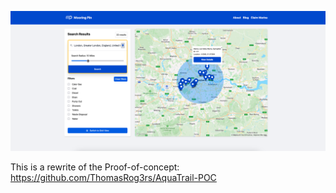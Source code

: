 ![App in use](https://raw.githubusercontent.com/ThomasRog3rs/mooring-pin/refs/heads/main/Screenshot%202025-03-16%20at%2015.46.47.png)

This is a rewrite of the Proof-of-concept: https://github.com/ThomasRog3rs/AquaTrail-POC
